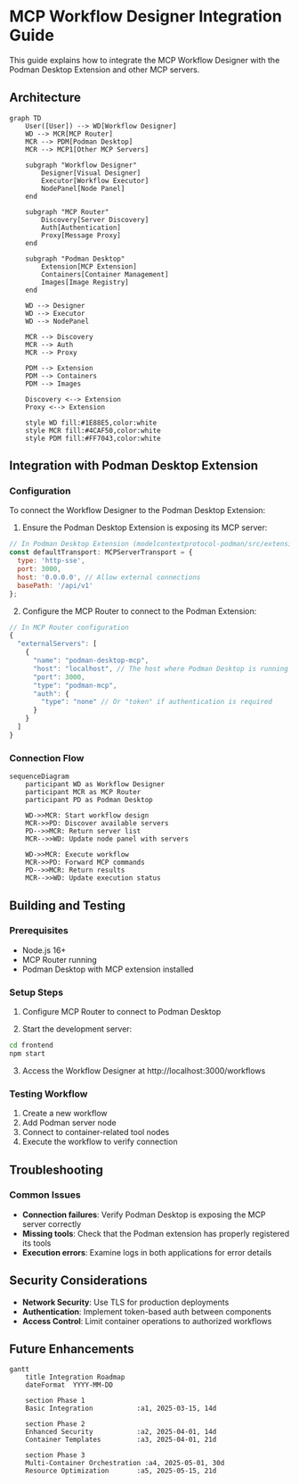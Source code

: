 # MCP Workflow Designer Integration Guide

This guide explains how to integrate the MCP Workflow Designer with the Podman Desktop Extension and other MCP servers.

## Architecture

```mermaid
graph TD
    User([User]) --> WD[Workflow Designer]
    WD --> MCR[MCP Router]
    MCR --> PDM[Podman Desktop]
    MCR --> MCP1[Other MCP Servers]
    
    subgraph "Workflow Designer"
        Designer[Visual Designer]
        Executor[Workflow Executor]
        NodePanel[Node Panel]
    end
    
    subgraph "MCP Router"
        Discovery[Server Discovery]
        Auth[Authentication]
        Proxy[Message Proxy]
    end
    
    subgraph "Podman Desktop"
        Extension[MCP Extension]
        Containers[Container Management]
        Images[Image Registry]
    end
    
    WD --> Designer
    WD --> Executor
    WD --> NodePanel
    
    MCR --> Discovery
    MCR --> Auth
    MCR --> Proxy
    
    PDM --> Extension
    PDM --> Containers
    PDM --> Images
    
    Discovery <--> Extension
    Proxy <--> Extension
    
    style WD fill:#1E88E5,color:white
    style MCR fill:#4CAF50,color:white
    style PDM fill:#FF7043,color:white
```

## Integration with Podman Desktop Extension

### Configuration

To connect the Workflow Designer to the Podman Desktop Extension:

1. Ensure the Podman Desktop Extension is exposing its MCP server:

```javascript
// In Podman Desktop Extension (modelcontextprotocol-podman/src/extension.ts)
const defaultTransport: MCPServerTransport = {
  type: 'http-sse',
  port: 3000,
  host: '0.0.0.0', // Allow external connections
  basePath: '/api/v1'
};
```

2. Configure the MCP Router to connect to the Podman Extension:

```javascript
// In MCP Router configuration
{
  "externalServers": [
    {
      "name": "podman-desktop-mcp",
      "host": "localhost", // The host where Podman Desktop is running
      "port": 3000,
      "type": "podman-mcp",
      "auth": {
        "type": "none" // Or "token" if authentication is required
      }
    }
  ]
}
```

### Connection Flow

```mermaid
sequenceDiagram
    participant WD as Workflow Designer
    participant MCR as MCP Router
    participant PD as Podman Desktop
    
    WD->>MCR: Start workflow design
    MCR->>PD: Discover available servers
    PD-->>MCR: Return server list
    MCR-->>WD: Update node panel with servers
    
    WD->>MCR: Execute workflow
    MCR->>PD: Forward MCP commands
    PD-->>MCR: Return results
    MCR-->>WD: Update execution status
```

## Building and Testing

### Prerequisites

- Node.js 16+
- MCP Router running
- Podman Desktop with MCP extension installed

### Setup Steps

1. Configure MCP Router to connect to Podman Desktop

2. Start the development server:
```bash
cd frontend
npm start
```

3. Access the Workflow Designer at http://localhost:3000/workflows

### Testing Workflow

1. Create a new workflow
2. Add Podman server node
3. Connect to container-related tool nodes
4. Execute the workflow to verify connection

## Troubleshooting

### Common Issues

- **Connection failures**: Verify Podman Desktop is exposing the MCP server correctly
- **Missing tools**: Check that the Podman extension has properly registered its tools
- **Execution errors**: Examine logs in both applications for error details

## Security Considerations

- **Network Security**: Use TLS for production deployments
- **Authentication**: Implement token-based auth between components
- **Access Control**: Limit container operations to authorized workflows

## Future Enhancements

```mermaid
gantt
    title Integration Roadmap
    dateFormat  YYYY-MM-DD
    
    section Phase 1
    Basic Integration           :a1, 2025-03-15, 14d
    
    section Phase 2
    Enhanced Security           :a2, 2025-04-01, 14d
    Container Templates         :a3, 2025-04-01, 21d
    
    section Phase 3
    Multi-Container Orchestration :a4, 2025-05-01, 30d
    Resource Optimization       :a5, 2025-05-15, 21d
```
